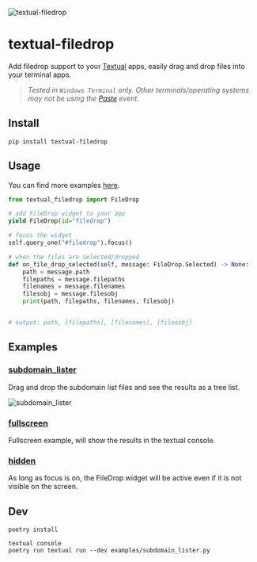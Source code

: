 ![textual-filedrop](https://user-images.githubusercontent.com/16024979/208708722-e550d8ca-22a7-47f0-adf9-16cad570cdfd.png)

# textual-filedrop

Add filedrop support to your [Textual](https://github.com/textualize/textual/) apps, easily drag and drop files into your terminal apps.

> _Tested in `Windows Terminal` only. Other terminals/operating systems may not be using the [Paste](https://textual.textualize.io/events/paste/) event._

## Install

```
pip install textual-filedrop
```

## Usage

You can find more examples [here](./examples).

```py
from textual_filedrop import FileDrop
```

```py
# add FileDrop widget to your app
yield FileDrop(id="filedrop")
```

```py
# focus the widget
self.query_one("#filedrop").focus()
```

```py
# when the files are selected/dropped
def on_file_drop_selected(self, message: FileDrop.Selected) -> None:
    path = message.path
    filepaths = message.filepaths
    filenames = message.filenames
    filesobj = message.filesobj
    print(path, filepaths, filenames, filesobj)


# output: path, [filepaths], [filenames], [filesobj]
```

## Examples

### [subdomain_lister](./examples/subdomain_lister.py)

Drag and drop the subdomain list files and see the results as a tree list.

![subdomain_lister](https://user-images.githubusercontent.com/16024979/208706132-0a33bb21-51b8-441a-aeb9-668dbfcb382c.gif)

### [fullscreen](./examples/fullscreen.py)

Fullscreen example, will show the results in the textual console.

### [hidden](./examples/hidden.py)

As long as focus is on, the FileDrop widget will be active even if it is not visible on the screen.

## Dev

```
poetry install

textual console
poetry run textual run --dev examples/subdomain_lister.py
```

